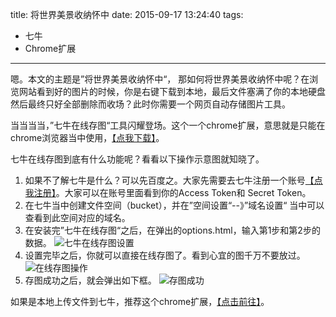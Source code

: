 title: 将世界美景收纳怀中
date: 2015-09-17 13:24:40
tags:
- 七牛
- Chrome扩展

---

嗯。本文的主题是”将世界美景收纳怀中“， 那如何将世界美景收纳怀中呢？在浏览网站看到好的图片的时候，你是右键下载到本地，最后文件塞满了你的本地硬盘然后最终只好全部删除而收场？此时你需要一个网页自动存储图片工具。

当当当当，”七牛在线存图“工具闪耀登场。这个一个chrome扩展，意思就是只能在chrome浏览器当中使用，[【点我下载】](https://chrome.google.com/webstore/detail/%E4%B8%83%E7%89%9B%E5%9C%A8%E7%BA%BF%E5%AD%98%E5%9B%BE/ojgilmgaopbpimndoelnhacamaabdpni)。

七牛在线存图到底有什么功能呢？看看以下操作示意图就知晓了。

1.  如果不了解七牛是什么？可以先百度之。大家先需要去七牛注册一个账号[【点我注册】](https://portal.qiniu.com/signup?code=3lowmdo5c9kya)。大家可以在账号里面看到你的Access Token和 Secret Token。
2. 在七牛当中创建文件空间（bucket），并在”空间设置“--》”域名设置“ 当中可以查看到此空间对应的域名。
3. 在安装完”七牛在线存图“之后，在弹出的options.html，输入第1步和第2步的数据。
![七牛在线存图设置](http://7xkybo.com1.z0.glb.clouddn.com/qiniu-intro1.png)
4. 设置完毕之后，你就可以直接在线存图了。看到心宜的图千万不要放过。
![在线存图操作](http://7xkybo.com1.z0.glb.clouddn.com/qiniu-intro.png)
5. 存图成功之后，就会弹出如下框。
 ![存图成功](http://7xkybo.com1.z0.glb.clouddn.com/qiniu-intro2.png)

如果是本地上传文件到七牛，推荐这个chrome扩展，[【点击前往】](https://chrome.google.com/webstore/detail/qiniu-upload-files/emmfkgdgapbjphdolealbojmcmnphdcc)。
